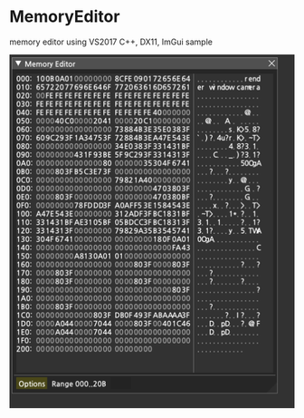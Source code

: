 # MemoryEditor
memory editor using VS2017 C++, DX11, ImGui sample

![](https://github.com/jjuiddong/MemoryEditor/blob/master/Doc/memeditor.png?raw=true)
